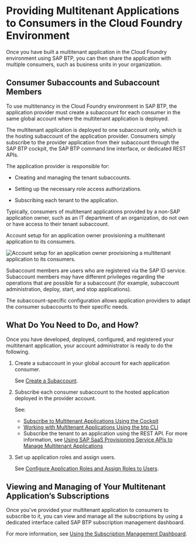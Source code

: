 <!-- loio7a013f1d89f34a0084ea3d9a8bb2adbd -->

# Providing Multitenant Applications to Consumers in the Cloud Foundry Environment

 Once you have built a multitenant application in the Cloud Foundry environment using SAP BTP, you can then share the application with multiple consumers, such as business units in your organization. 





<a name="loio7a013f1d89f34a0084ea3d9a8bb2adbd__section_ty2_spn_s2b"/>

## Consumer Subaccounts and Subaccount Members

To use multitenancy in the Cloud Foundry environment in SAP BTP, the application provider must create a subaccount for each consumer in the same global account where the multitenant application is deployed.

The multitenant application is deployed to one subaccount only, which is the hosting subaccount of the application provider. Consumers simply subscribe to the provider application from their subaccount through the SAP BTP cockpit, the SAP BTP command line interface, or dedicated REST APIs.

The application provider is responsible for:

-   Creating and managing the tenant subaccounts.

-   Setting up the necessary role access authorizations.

-   Subscribing each tenant to the application.


Typically, consumers of multitenant applications provided by a non-SAP application owner, such as an IT department of an organization, do not own or have access to their tenant subaccount.

   
  
<a name="loio7a013f1d89f34a0084ea3d9a8bb2adbd__fig_oxt_44m_s2b"/>Account setup for an application owner provisioning a multitenant application to its consumers.

 ![](images/CF_Subscriptions_with_External_Providers_-_Detailed_a65f2d5.png "Account
					setup for an application owner provisioning a multitenant application to its consumers.") 

Subaccount members are users who are registered via the SAP ID service. Subaccount members may have different privileges regarding the operations that are possible for a subaccount \(for example, subaccount administration, deploy, start, and stop applications\).

The subaccount-specific configuration allows application providers to adapt the consumer subaccounts to their specific needs.



<a name="loio7a013f1d89f34a0084ea3d9a8bb2adbd__section_aq3_sqn_s2b"/>

## What Do You Need to Do, and How?

Once you have developed, deployed, configured, and registered your multitenant application, your account administrator is ready to do the following.

1.  Create a subaccount in your global account for each application consumer.

    See [Create a Subaccount](../50_administration_and_ops/create-a-subaccount-05280a1.md).

2.  Subscribe each consumer subaccount to the hosted application deployed in the provider account.

    See:

    -   [Subscribe to Multitenant Applications Using the Cockpit](../50_administration_and_ops/subscribe-to-multitenant-applications-using-the-cockpit-7a3e396.md)
    -   [Working with Multitenant Applications Using the btp CLI](../50_administration_and_ops/working-with-multitenant-applications-using-the-btp-cli-c1b0fcc.md)
    -   Subscribe the tenant to an application using the REST API. For more information, see [Using SAP SaaS Provisioning Service APIs to Manage Multitenant Applications](using-sap-saas-provisioning-service-apis-to-manage-multitenant-applications-ed08c7d.md)

3.  Set up application roles and assign users.

    See [Configure Application Roles and Assign Roles to Users](../50_administration_and_ops/configure-application-roles-and-assign-roles-to-users-56a7153.md).




<a name="loio7a013f1d89f34a0084ea3d9a8bb2adbd__section_f4t_q52_vqb"/>

## Viewing and Managing of Your Multitenant Application’s Subscriptions

Once you've provided your multitenant application to consumers to subscribe to it, you can view and manage all the subscriptions by using a dedicated interface called SAP BTP subscription management dashboard.

For more information, see [Using the Subscription Management Dashboard](using-the-subscription-management-dashboard-434be69.md).

